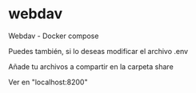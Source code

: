 # webdav
Webdav - Docker compose

Puedes también, si lo deseas modificar el archivo .env

Añade tu archivos a compartir en la carpeta share

Ver en "localhost:8200"
